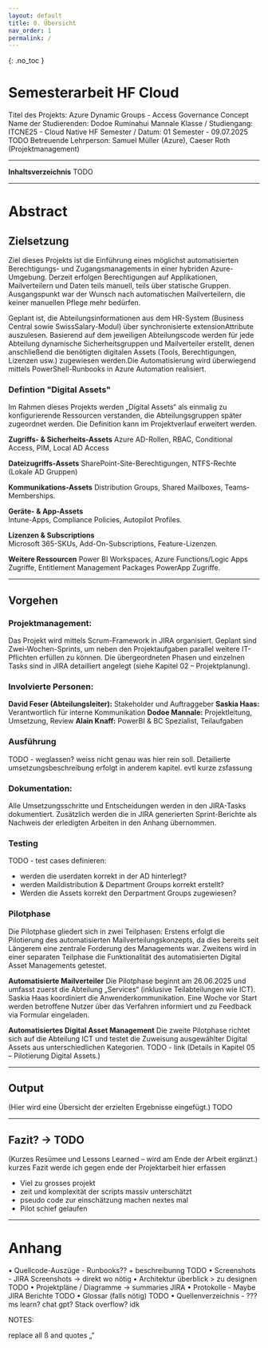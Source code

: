 ```yaml
---
layout: default
title: 0. Übersicht
nav_order: 1
permalink: /
---
```


{: .no_toc }

# Semesterarbeit HF Cloud
Titel des Projekts: Azure Dynamic Groups - Access Governance Concept 
Name der Studierenden: Dodoe Ruminahui Mannale
Klasse / Studiengang: ITCNE25 - Cloud Native HF
Semester / Datum: 01 Semester - 09.07.2025 TODO
Betreuende Lehrperson: Samuel Müller (Azure), Caeser Roth (Projektmanagement)

----

**Inhaltsverzeichnis**
 TODO

----

# Abstract

## Zielsetzung
Ziel dieses Projekts ist die Einführung eines möglichst automatisierten Berechtigungs- und Zugangsmanagements in einer hybriden Azure-Umgebung. Derzeit erfolgen Berechtigungen auf Applikationen, Mailverteilern und Daten teils manuell, teils über statische Gruppen. Ausgangspunkt war der Wunsch nach automatischen Mailverteilern, die keiner manuellen Pflege mehr bedürfen.

Geplant ist, die Abteilungs­informationen aus dem HR-System (Business Central sowie SwissSalary-Modul) über synchronisierte extensionAttribute auszulesen. Basierend auf dem jeweiligen Abteilungscode werden für jede Abteilung dynamische Sicherheitsgruppen und Mailverteiler erstellt, denen anschließend die benötigten digitalen Assets (Tools, Berechtigungen, Lizenzen usw.) zugewiesen werden.Die Automatisierung wird überwiegend mittels PowerShell-Runbooks in Azure Automation realisiert.

### Defintion "Digital Assets"
Im Rahmen dieses Projekts werden „Digital Assets“ als einmalig zu konfigurierende Ressourcen verstanden, die Abteilungsgruppen später zugeordnet werden. Die Definition kann im Projektverlauf erweitert werden.

**Zugriffs- & Sicherheits-Assets**
Azure AD-Rollen, RBAC, Conditional Access, PIM, Local AD Access  

**Dateizugriffs-Assets**
SharePoint-Site-Berechtigungen, NTFS-Rechte (Lokale AD Gruppen)

**Kommunikations-Assets**
Distribution Groups, Shared Mailboxes, Teams-Memberships.  

**Geräte- & App-Assets**  
Intune-Apps, Compliance Policies, Autopilot Profiles.  

**Lizenzen & Subscriptions**  
Microsoft 365-SKUs, Add-On-Subscriptions, Feature-Lizenzen.  

**Weitere Ressourcen**
Power BI Workspaces, Azure Functions/Logic Apps Zugriffe, Entitlement Management Packages PowerApp Zugriffe.

----

## Vorgehen

### Projektmanagement:
Das Projekt wird mittels Scrum-Framework in JIRA organisiert. Geplant sind Zwei-Wochen-Sprints, um neben den Projektaufgaben parallel weitere IT-Pflichten erfüllen zu können. Die übergeordneten Phasen und einzelnen Tasks sind in JIRA detailliert angelegt (siehe Kapitel 02 – Projektplanung).

### Involvierte Personen:
**David Feser (Abteilungsleiter):** Stakeholder und Auftraggeber
**Saskia Haas:** Verantwortlich für interne Kommunikation
**Dodoe Mannale:** Projektleitung, Umsetzung, Review
**Alain Knaff:** PowerBI & BC Spezialist, Teilaufgaben

### Ausführung
TODO - weglassen? weiss nicht genau was hier rein soll. Detailierte umsetzungsbeschreibung erfolgt in anderem kapitel. evtl kurze zsfassung

### Dokumentation:
Alle Umsetzungsschritte und Entscheidungen werden in den JIRA-Tasks dokumentiert. Zusätzlich werden die in JIRA generierten Sprint-Berichte als Nachweis der erledigten Arbeiten in den Anhang übernommen.

### Testing
TODO - test cases definieren:
- werden die userdaten korrekt in der AD hinterlegt?
- werden Maildistribution & Department Groups korrekt erstellt?
- Werden die Assets korrekt den Derpartment Groups zugewiesen?

### Pilotphase
Die Pilotphase gliedert sich in zwei Teilphasen: Erstens erfolgt die Pilotierung des automatisierten Mailverteilungskonzepts, da dies bereits seit Längerem eine zentrale Forderung des Managements war. Zweitens wird in einer separaten Teilphase die Funktionalität des automatisierten Digital Asset Managements getestet.

**Automatisierte Mailverteiler**
Die Pilotphase beginnt am 26.06.2025 und umfasst zuerst die Abteilung „Services“ (inklusive Teilabteilungen wie ICT). Saskia Haas koordiniert die Anwender­kommunikation. Eine Woche vor Start werden betroffene Nutzer über das Verfahren informiert und zu Feedback via Formular eingeladen.


**Automatisiertes Digital Asset Management**
Die zweite Pilotphase richtet sich auf die Abteilung ICT und testet die Zuweisung ausgewählter Digital Assets aus unterschiedlichen Kategorien. TODO - link (Details in Kapitel 05 – Pilotierung Digital Assets.)

----

## Output
(Hier wird eine Übersicht der erzielten Ergebnisse eingefügt.) TODO

----

## Fazit? -> TODO
(Kurzes Resümee und Lessons Learned – wird am Ende der Arbeit ergänzt.)
kurzes Fazit werde ich gegen ende der Projektarbeit hier erfassen
- Viel zu grosses projekt
- zeit und komplexität der scripts massiv unterschätzt
- pseudo code zur einschätzung machen nextes mal
- Pilot schief gelaufen

----

# Anhang
• Quellcode-Auszüge - Runbooks?? + beschreibunng TODO
• Screenshots - JIRA Screenshots -> direkt wo nötig
• Architektur überblick > zu designen TODO
• Projektpläne / Diagramme -> summaries JIRA
• Protokolle - Maybe JIRA Berichte TODO
• Glossar (falls nötig) TODO
• Quellenverzeichnis - ??? ms learn? chat gpt? Stack overflow? idk





NOTES:

replace all ß and quotes „“
